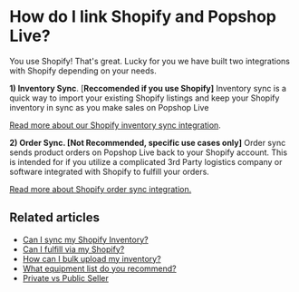 # How do I link Shopify and Popshop Live?

You use Shopify! That's great. Lucky for you we have built two integrations with Shopify depending on your needs.&#x20;

**1) Inventory Sync**. \[**Reccomended if you use Shopify]** Inventory sync is a quick way to import your existing Shopify listings and keep your Shopify inventory in sync as you make sales on Popshop Live

[Read more about our Shopify inventory sync integration](https://help.popshop.live/hc/en-us/articles/4406200936345).

**2) Order Sync. \[Not Recommended, specific use cases only]** Order sync sends product orders on Popshop Live back to your Shopify account. This is intended for if you utilize a complicated 3rd Party logistics company or software integrated with Shopify to fulfill your orders.

[Read more about Shopify order sync integration.](https://help.popshop.live/hc/en-us/articles/4417433827225)

## Related articles

* [Can I sync my Shopify Inventory?](https://jamble.gitbook.io/popshop-live/inventory/can-i-sync-my-shopify-inventory)
* [Can I fulfill via my Shopify?](https://jamble.gitbook.io/popshop-live/inventory/can-i-fulfill-via-my-shopify)
* [How can I bulk upload my inventory?](https://jamble.gitbook.io/popshop-live/inventory/how-can-i-bulk-update-my-inventory)
* [What equipment list do you recommend?](https://jamble.gitbook.io/popshop-live/whats-new-this-month/announcements-2022/what-equipment-list-do-you-recommend)
* [Private vs Public Seller](https://jamble.gitbook.io/popshop-live/going-live/private-vs-public-seller)
